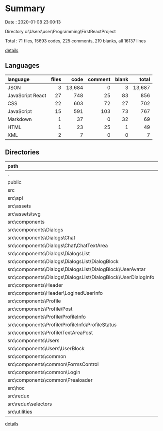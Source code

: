 # Summary

Date : 2020-01-08 23:00:13

Directory c:\Users\user\Programming\FirstReactProject

Total : 71 files,  15693 codes, 225 comments, 219 blanks, all 16137 lines

[details](details.md)

## Languages
| language | files | code | comment | blank | total |
| :--- | ---: | ---: | ---: | ---: | ---: |
| JSON | 3 | 13,684 | 0 | 3 | 13,687 |
| JavaScript React | 27 | 748 | 25 | 83 | 856 |
| CSS | 22 | 603 | 72 | 27 | 702 |
| JavaScript | 15 | 591 | 103 | 73 | 767 |
| Markdown | 1 | 37 | 0 | 32 | 69 |
| HTML | 1 | 23 | 25 | 1 | 49 |
| XML | 2 | 7 | 0 | 0 | 7 |

## Directories
| path | files | code | comment | blank | total |
| :--- | ---: | ---: | ---: | ---: | ---: |
| . | 71 | 15,693 | 225 | 219 | 16,137 |
| public | 2 | 48 | 25 | 2 | 75 |
| src | 66 | 1,949 | 200 | 183 | 2,332 |
| src\api | 1 | 49 | 0 | 5 | 54 |
| src\assets | 1 | 6 | 0 | 0 | 6 |
| src\assets\svg | 1 | 6 | 0 | 0 | 6 |
| src\components | 47 | 1,319 | 97 | 108 | 1,524 |
| src\components\Dialogs | 17 | 292 | 97 | 41 | 430 |
| src\components\Dialogs\Chat | 5 | 142 | 90 | 15 | 247 |
| src\components\Dialogs\Chat\ChatTextArea | 2 | 0 | 89 | 5 | 94 |
| src\components\Dialogs\DialogsList | 9 | 102 | 7 | 20 | 129 |
| src\components\Dialogs\DialogsList\DialogBlock | 6 | 84 | 7 | 12 | 103 |
| src\components\Dialogs\DialogsList\DialogBlock\UserAvatar | 2 | 23 | 1 | 4 | 28 |
| src\components\Dialogs\DialogsList\DialogBlock\UserDialogInfo | 2 | 34 | 3 | 4 | 41 |
| src\components\Header | 5 | 155 | 0 | 11 | 166 |
| src\components\Header\LoginedUserInfo | 2 | 35 | 0 | 4 | 39 |
| src\components\Profile | 13 | 412 | 0 | 35 | 447 |
| src\components\Profile\Post | 2 | 44 | 0 | 5 | 49 |
| src\components\Profile\ProfileInfo | 5 | 169 | 0 | 13 | 182 |
| src\components\Profile\ProfileInfo\ProfileStatus | 3 | 98 | 0 | 9 | 107 |
| src\components\Profile\TextAreaPost | 3 | 116 | 0 | 11 | 127 |
| src\components\Users | 5 | 275 | 0 | 8 | 283 |
| src\components\Users\UserBlock | 2 | 144 | 0 | 3 | 147 |
| src\components\common | 7 | 185 | 0 | 13 | 198 |
| src\components\common\FormsControl | 2 | 31 | 0 | 3 | 34 |
| src\components\common\Login | 3 | 130 | 0 | 6 | 136 |
| src\components\common\Prealoader | 2 | 24 | 0 | 4 | 28 |
| src\hoc | 1 | 16 | 2 | 1 | 19 |
| src\redux | 8 | 354 | 67 | 45 | 466 |
| src\redux\selectors | 1 | 22 | 2 | 2 | 26 |
| src\utilities | 1 | 10 | 0 | 1 | 11 |

[details](details.md)